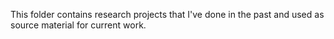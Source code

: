 This folder contains research projects that I've done in the past and used as source material for current work.
